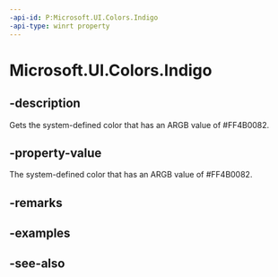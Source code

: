 ```yaml
---
-api-id: P:Microsoft.UI.Colors.Indigo
-api-type: winrt property
---
```


<!-- Property syntax
public Windows.UI.Color Indigo { get; }
-->

# Microsoft.UI.Colors.Indigo

## -description

Gets the system-defined color that has an ARGB value of #FF4B0082.

## -property-value

The system-defined color that has an ARGB value of #FF4B0082.

## -remarks

## -examples

## -see-also
